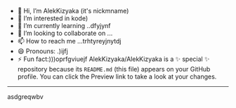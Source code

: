 - 👋 Hi, I’m AlekKizyaka (it's nickmname)
- 👀 I’m interested in kode)
- 🌱 I’m currently learning ..dfyjynf
- 💞️ I’m looking to collaborate on ...
- 📫 How to reach me ...trhtyreyjnytdj
- 😄 Pronouns: .)ijfj
- ⚡ Fun fact:)))oprfgviuejf
AlekKizyaka/AlekKizyaka is a ✨ special ✨ repository because its `README.md` (this file) appears on your GitHub profile.
You can click the Preview link to take a look at your changes.
---
asdgreqwbv
